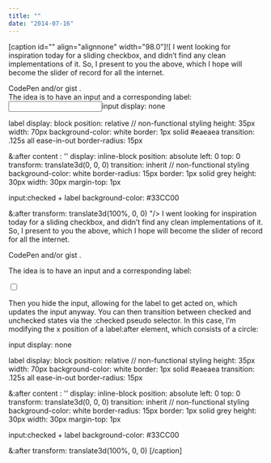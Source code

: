 ```yaml
---
title: ""
date: "2014-07-16"
---
```


\[caption id="" align="alignnone" width="98.0"\]![  I went looking for inspiration today for a sliding checkbox, and didn’t find any clean implementations of it. So, I present to you the above, which I hope will become the slider of record for all the internet. 
<div></div>
  CodePen  and/or  gist . 
<div></div>
 The idea is to have an input and a corresponding label: 
<div></div>
  <input type=](http://static1.squarespace.com/static/554569a4e4b0b68214c1f5d9/55457b34e4b0fca745eb358d/55457b36e4b0fca745eb3710/1430616922624//img.gif) Then you hide the input, allowing for the label to get acted on, which updates the input anyway. You can then transition between checked and unchecked states via the :checked pseudo selector. In this case, I’m modifying the x position of a label:after element, which consists of a circle:

input display: none

label display: block position: relative // non-functional styling height: 35px width: 70px background-color: white border: 1px solid #eaeaea transition: .125s all ease-in-out border-radius: 15px

&:after content : '' display: inline-block position: absolute left: 0 top: 0 transform: translate3d(0, 0, 0) transition: inherit // non-functional styling background-color: white border-radius: 15px border: 1px solid grey height: 30px width: 30px margin-top: 1px

input:checked + label background-color: #33CC00

&:after transform: translate3d(100%, 0, 0) "/> I went looking for inspiration today for a sliding checkbox, and didn’t find any clean implementations of it. So, I present to you the above, which I hope will become the slider of record for all the internet.

CodePen and/or gist .

The idea is to have an input and a corresponding label:

<input type="checkbox" name="check-1" id="check-1"/> <label for="check-1"></label>

Then you hide the input, allowing for the label to get acted on, which updates the input anyway. You can then transition between checked and unchecked states via the :checked pseudo selector. In this case, I’m modifying the x position of a label:after element, which consists of a circle:

input display: none

label display: block position: relative // non-functional styling height: 35px width: 70px background-color: white border: 1px solid #eaeaea transition: .125s all ease-in-out border-radius: 15px

&:after content : '' display: inline-block position: absolute left: 0 top: 0 transform: translate3d(0, 0, 0) transition: inherit // non-functional styling background-color: white border-radius: 15px border: 1px solid grey height: 30px width: 30px margin-top: 1px

input:checked + label background-color: #33CC00

&:after transform: translate3d(100%, 0, 0) \[/caption\]
